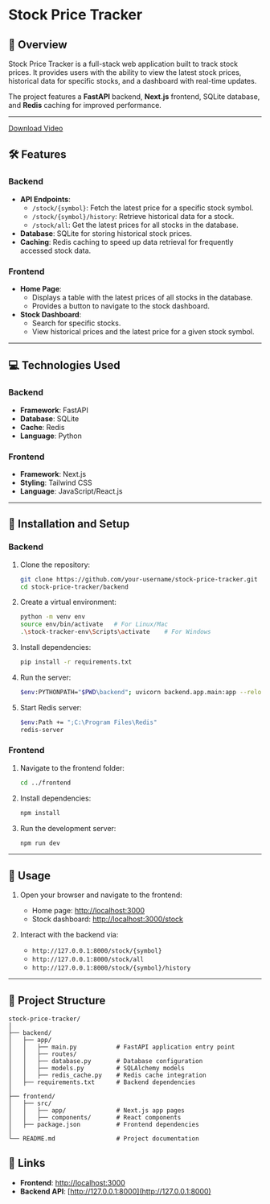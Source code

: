 # Stock Price Tracker

## 🚀 Overview
Stock Price Tracker is a full-stack web application built to track stock prices. It provides users with the ability to view the latest stock prices, historical data for specific stocks, and a dashboard with real-time updates.

The project features a **FastAPI** backend, **Next.js** frontend, SQLite database, and **Redis** caching for improved performance.

---
[Download Video](./public/STOCK%20VIDEO.mp4)

## 🛠 Features

### **Backend**
- **API Endpoints**:
  - `/stock/{symbol}`: Fetch the latest price for a specific stock symbol.
  - `/stock/{symbol}/history`: Retrieve historical data for a stock.
  - `/stock/all`: Get the latest prices for all stocks in the database.
- **Database**: SQLite for storing historical stock prices.
- **Caching**: Redis caching to speed up data retrieval for frequently accessed stock data.

### **Frontend**
- **Home Page**:
  - Displays a table with the latest prices of all stocks in the database.
  - Provides a button to navigate to the stock dashboard.
- **Stock Dashboard**:
  - Search for specific stocks.
  - View historical prices and the latest price for a given stock symbol.

---

## 💻 Technologies Used

### **Backend**
- **Framework**: FastAPI
- **Database**: SQLite
- **Cache**: Redis
- **Language**: Python

### **Frontend**
- **Framework**: Next.js
- **Styling**: Tailwind CSS
- **Language**: JavaScript/React.js

---

## 🔧 Installation and Setup

### **Backend**
1. Clone the repository:
   ```bash
   git clone https://github.com/your-username/stock-price-tracker.git
   cd stock-price-tracker/backend
   ```

2. Create a virtual environment:
   ```bash
   python -m venv env
   source env/bin/activate   # For Linux/Mac
   .\stock-tracker-env\Scripts\activate    # For Windows
   ```

3. Install dependencies:
   ```bash
   pip install -r requirements.txt
   ```

4. Run the server:
   ```bash
   $env:PYTHONPATH="$PWD\backend"; uvicorn backend.app.main:app --reload
   ```

5. Start Redis server:
   ```bash
   $env:Path += ";C:\Program Files\Redis"
   redis-server
   ```

### **Frontend**
1. Navigate to the frontend folder:
   ```bash
   cd ../frontend
   ```

2. Install dependencies:
   ```bash
   npm install
   ```

3. Run the development server:
   ```bash
   npm run dev
   ```

---

## 🌟 Usage

1. Open your browser and navigate to the frontend:
   - Home page: [http://localhost:3000](http://localhost:3000)
   - Stock dashboard: [http://localhost:3000/stock](http://localhost:3000/stock)

2. Interact with the backend via:
   - `http://127.0.0.1:8000/stock/{symbol}`
   - `http://127.0.0.1:8000/stock/all`
   - `http://127.0.0.1:8000/stock/{symbol}/history`

---

## 📂 Project Structure

```
stock-price-tracker/
│
├── backend/
│   ├── app/
│   │   ├── main.py           # FastAPI application entry point
│   │   ├── routes/
│   │   ├── database.py       # Database configuration
│   │   ├── models.py         # SQLAlchemy models
│   │   ├── redis_cache.py    # Redis cache integration
│   ├── requirements.txt      # Backend dependencies
│
├── frontend/
│   ├── src/
│   │   ├── app/              # Next.js app pages
│   │   ├── components/       # React components
│   ├── package.json          # Frontend dependencies
│
└── README.md                 # Project documentation
```

## 🔗 Links
- **Frontend**: [http://localhost:3000](http://localhost:3000)
- **Backend API**: [http://127.0.0.1:8000](http://127.0.0.1:8000)
